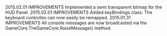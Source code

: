 
2015.02.01	IMPROVEMENTS	Implemented a semi transparent bitmap for the HUD Panel.
2015.02.01	IMPROVEMENTS	Added keyBindings class. The keyboard controlles can now easily be remapped.
2015.01.31	IMPROVEMENTS	All console messages are now broadcasted via the GameCore.TheGameCore.RaiseMessage() method.